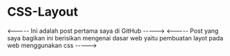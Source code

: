 # CSS-Layout

<----- Ini adalah post pertama saya di GitHub ----->
<----- Post yang saya bagikan ini berisikan mengenai
       dasar web yaitu pembuatan layot pada web
       menggunakan css ----->
